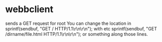 # webbclient
sends a GET request for root
You can change the location in sprintf(sendbuf, "GET / HTTP/1.1\r\n\r\n");
with etc sprintf(sendbuf, "GET /dirname/file.html HTTP/1.1\r\n\r\n");
or something along those lines.

